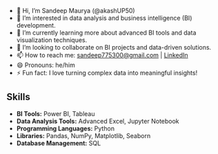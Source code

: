 - 👋 Hi, I’m Sandeep Maurya (@akashUP50)
- 👀 I’m interested in data analysis and business intelligence (BI) development.
- 🌱 I’m currently learning more about advanced BI tools and data visualization techniques.
- 💞️ I’m looking to collaborate on BI projects and data-driven solutions.
- 📫 How to reach me: [sandeep775300@gmail.com](mailto:sandeep775300@gmail.com) | [LinkedIn](https://www.linkedin.com/in/akashup50)
- 😄 Pronouns: he/him
- ⚡ Fun fact: I love turning complex data into meaningful insights!

## Skills
- **BI Tools:** Power BI, Tableau  
- **Data Analysis Tools:** Advanced Excel, Jupyter Notebook  
- **Programming Languages:** Python  
- **Libraries:** Pandas, NumPy, Matplotlib, Seaborn  
- **Database Management:** SQL 


<!---
akashUP50/akashUP50 is a ✨ special ✨ repository because its `README.md` (this file) appears on your GitHub profile.
You can click the Preview link to take a look at your changes.
--->
